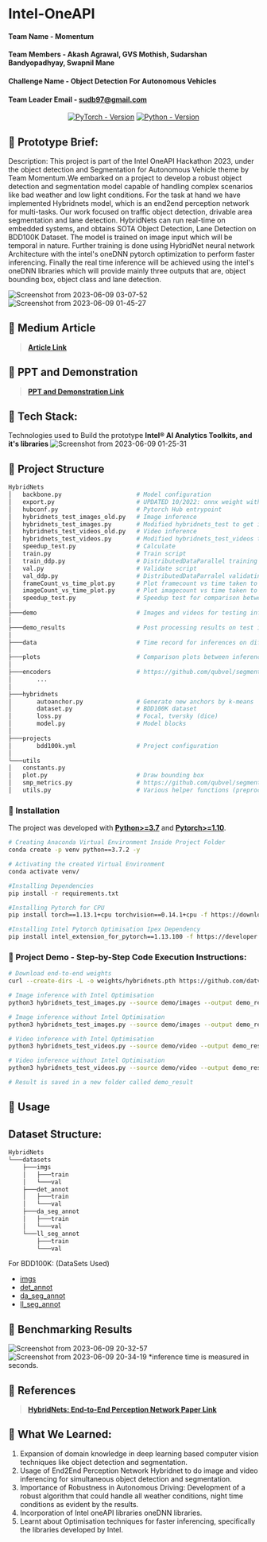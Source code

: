 # Intel-OneAPI

#### Team Name - Momentum
#### Team Members - Akash Agrawal, GVS Mothish, Sudarshan Bandyopadhyay, Swapnil Mane
#### Challenge Name - Object Detection For Autonomous Vehicles
#### Team Leader Email - sudb97@gmail.com


<div align="center">
  
[![PyTorch - Version](https://img.shields.io/badge/PYTORCH-1.13+-red?style=for-the-badge&logo=pytorch)](https://pytorch.org/get-started/locally/) 
[![Python - Version](https://img.shields.io/badge/PYTHON-3.7.2-red?style=for-the-badge&logo=python&logoColor=white)](https://www.python.org/downloads/)
<br>
</div>



## 📜 Prototype Brief:
  Description:
This project is part of the Intel OneAPI Hackathon 2023, under the object detection and Segmentation for Autonomous Vehicle theme by Team Momentum.We embarked on a project to develop a robust object detection and segmentation model capable of handling complex scenarios like bad weather and low light conditions. For the task at hand we have implemented Hybridnets model, which is an end2end perception network for multi-tasks. Our work focused on traffic object detection, drivable area segmentation and lane detection.  HybridNets can run real-time on embedded systems, and obtains SOTA Object Detection, Lane Detection on BDD100K Dataset. 
The model is trained on image input which will be temporal in nature. Further training is done using HybridNet neural network Architecture with the intel's oneDNN pytorch optimization to perform faster inferencing. Finally the real time inference will be achieved using the intel's oneDNN libraries which will provide mainly three outputs that are, object bounding box, object class and lane detection.
  
![Screenshot from 2023-06-09 03-07-52](https://github.com/sudb97/intel-oneAPI/assets/42773775/80a9e6ed-c410-427b-b8c7-2dbd75232088)
![Screenshot from 2023-06-09 01-45-27](https://github.com/sudb97/intel-oneAPI/assets/42773775/1fe84198-50a8-44f0-8fdb-1304d2bac493)


## 🚩 Medium Article
> [**Article Link**](https://medium.com/@akaagr10/towards-autonomy-building-a-robust-object-detection-and-segmentation-model-for-autonomous-vehicles-ddc86b1568a)

## 🚩 PPT and Demonstration
> [**PPT and Demonstration Link**](https://drive.google.com/drive/folders/1EN99GaKKElWUFpHM6GZKaOoYYj4xqUr4?usp=drive_link)

  
## 🍞 Tech Stack: 
   Technologies used to Build the prototype **Intel® AI Analytics Toolkits, and it's libraries**
   ![Screenshot from 2023-06-09 01-25-31](https://github.com/sudb97/intel-oneAPI/assets/42773775/f8a02538-83e5-443f-8f68-cfd40f6c5a25)


## 🍞 Project Structure
```bash
HybridNets
│   backbone.py                     # Model configuration
│   export.py                       # UPDATED 10/2022: onnx weight with accompanying .npy anchors
│   hubconf.py                      # Pytorch Hub entrypoint
│   hybridnets_test_images_old.py   # Image inference
│   hybridnets_test_images.py       # Modified hybridnets_test to get inference time for a no of images
│   hybridnets_test_videos_old.py   # Video inference
│   hybridnets_test_videos.py       # Modified hybridnets_test_videos to get inference for different length of videos
│   speedup_test.py                 # Calculate 
│   train.py                        # Train script
│   train_ddp.py                    # DistributedDataParallel training (Multi GPUs)
│   val.py                          # Validate script
│   val_ddp.py                      # DistributedDataParralel validating (Multi GPUs)
│   frameCount_vs_time_plot.py      # Plot framecount vs time taken to infer
│   imageCount_vs_time_plot.py      # Plot imagecount vs time taken to infer
│   speedup_test.py                 # Speedup test for comparison between with and without optimization
│
├───demo                            # Images and videos for testing inference
│
├───demo_results                    # Post processing results on test images and videos to validate the inference
│
├───data                            # Time record for inferences on different conditions
│
├───plots                           # Comparison plots between inferences on different conditions
│
├───encoders                        # https://github.com/qubvel/segmentation_models.pytorch/tree/master/segmentation_models_pytorch/encoders
│       ...
│
├───hybridnets
│       autoanchor.py               # Generate new anchors by k-means
│       dataset.py                  # BDD100K dataset
│       loss.py                     # Focal, tversky (dice)
│       model.py                    # Model blocks
│
├───projects
│       bdd100k.yml                 # Project configuration
│
└───utils
│   constants.py
│   plot.py                         # Draw bounding box
│   smp_metrics.py                  # https://github.com/qubvel/segmentation_models.pytorch/blob/master/segmentation_models_pytorch/metrics/functional.py
│   utils.py                        # Various helper functions (preprocess, postprocess, eval...)
```

### 🍞 Installation
The project was developed with [**Python>=3.7**](https://www.python.org/downloads/) and [**Pytorch>=1.10**](https://pytorch.org/get-started/locally/).
```bash
# Creating Anaconda Virtual Environment Inside Project Folder
conda create -p venv python==3.7.2 -y

# Activating the created Virtual Environment
conda activate venv/

#Installing Dependencies
pip install -r requirements.txt

#Installing Pytorch for CPU
pip install torch==1.13.1+cpu torchvision==0.14.1+cpu -f https://download.pytorch.org/whl/torch_stable.html

#Installing Intel Pytorch Optimisation Ipex Dependency
pip install intel_extension_for_pytorch==1.13.100 -f https://developer.intel.com/ipex-whl-stable-cpu
```
 
### 🚩 Project Demo - Step-by-Step Code Execution Instructions:
```bash
# Download end-to-end weights
curl --create-dirs -L -o weights/hybridnets.pth https://github.com/datvuthanh/HybridNets/releases/download/v1.0/hybridnets.pth

# Image inference with Intel Optimisation
python3 hybridnets_test_images.py --source demo/images --output demo_result/images --use_optimization True --enable_postprocessing True

# Image inference without Intel Optimisation
python3 hybridnets_test_images.py --source demo/images --output demo_result/images --use_optimization False --enable_postprocessing True

# Video inference with Intel Optimisation
python3 hybridnets_test_videos.py --source demo/video --output demo_result/video --use_optimization True --enable_postprocessing True

# Video inference without Intel Optimisation
python3 hybridnets_test_videos.py --source demo/video --output demo_result/video --use_optimization False --enable_postprocessing True

# Result is saved in a new folder called demo_result
```

## 🚩 Usage
## Dataset Structure:
```bash
HybridNets
└───datasets
    ├───imgs
    │   ├───train
    │   └───val
    ├───det_annot
    │   ├───train
    │   └───val
    ├───da_seg_annot
    │   ├───train
    │   └───val
    └───ll_seg_annot
        ├───train
        └───val
```

For BDD100K: (DataSets Used)
- [imgs](https://bdd-data.berkeley.edu/)
- [det_annot](https://drive.google.com/file/d/1QttvnPI1srmlHp86V-waD3Mn5lT9f4ky/view?usp=sharing)
- [da_seg_annot](https://drive.google.com/file/d/1FDP7ojolsRu_1z1CXoWUousqeqOdmS68/view?usp=sharing)
- [ll_seg_annot](https://drive.google.com/file/d/1jvuSeK-Oofs4OWPL_FiBnTlMYHEAQYUC/view?usp=sharing)

## 🚩 Benchmarking Results
![Screenshot from 2023-06-09 20-32-57](https://github.com/sudb97/intel-oneAPI/assets/42773775/28bc0404-0f66-4975-a19f-a9539bf74b2c)
![Screenshot from 2023-06-09 20-34-19](https://github.com/sudb97/intel-oneAPI/assets/42773775/51b1da23-c512-478f-807e-77673d3ea6c8)
*inference time is measured in seconds.

## 📜 References 
> [**HybridNets: End-to-End Perception Network Paper Link**](https://arxiv.org/abs/2203.09035)

## 📜 What We Learned:
  1. Expansion of domain knowledge in deep learning based computer vision techniques like object detection and segmentation.<br>
  2. Usage of End2End Perception Network Hybridnet to do image and video inferencing for simultaneous object detection and segmentation.<br>
  3. Importance of Robustness in Autonomous Driving: Development of a robust algorithm that could handle all weather conditions, night time        conditions as evident by the results.<br>
  4. Incorporation of Intel oneAPI libraries oneDNN libraries.<br>
  5. Learnt about Optimisation techniques for faster inferencing, specifically the libraries developed by Intel.<br>
  
  

